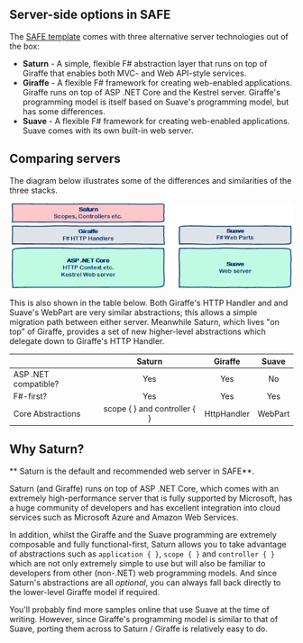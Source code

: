 ## Server-side options in SAFE

The [SAFE template](safe-template) comes with three alternative server technologies out of the box:

* **Saturn** - A simple, flexible F# abstraction layer that runs on top of Giraffe that enables both MVC- and Web API-style services. 
* **Giraffe** - A flexible F# framework for creating web-enabled applications. Giraffe runs on top of ASP .NET Core and the Kestrel server. Giraffe's programming model is itself based on Suave's programming model, but has some differences.
* **Suave** - A flexible F# framework for creating web-enabled applications. Suave comes with its own built-in web server.

## Comparing servers

The diagram below illustrates some of the differences and similarities of the three stacks.

![](img/safe-server-1.png)

 This is also shown in the table below. Both Giraffe's HTTP Handler and  and Suave's WebPart are very similar abstractions; this allows a simple migration path between either server. Meanwhile Saturn, which lives "on top" of Giraffe, provides a set of new higher-level abstractions which delegate down to Giraffe's HTTP Handler.

| | Saturn | Giraffe | Suave |
|-|:-:|:-:|:-:|
| ASP .NET compatible? | Yes | Yes | No |
| F#-first? | Yes | Yes | Yes |
| Core Abstractions | scope { } and controller { } | HttpHandler | WebPart

## Why Saturn?
** Saturn is the default and recommended web server in SAFE**.

Saturn (and Giraffe) runs on top of ASP .NET Core, which comes with an extremely high-performance server that is fully supported by Microsoft, has a huge community of developers and has excellent integration into cloud services such as Microsoft Azure and Amazon Web Services.

In addition, whilst the Giraffe and the Suave programming are extremely composable and fully functional-first, Saturn allows you to take advantage of abstractions such as `application { }`, `scope { }` and `controller { }` which are not only extremely simple to use but will also be familiar to developers from other (non-.NET) web programming models. And since Saturn's abstractions are all *optional*, you can always fall back directly to the lower-level Giraffe model if required.

You'll probably find more samples online that use Suave at the time of writing. However, since Giraffe's programming model is similar to that of Suave, porting them across to Saturn / Giraffe is relatively easy to do.